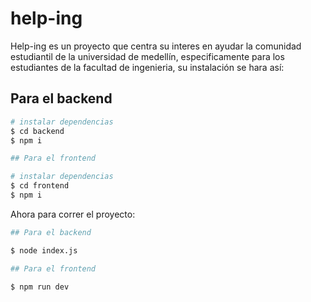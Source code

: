 # help-ing
Help-ing es un proyecto que centra su interes en ayudar la comunidad estudiantil de la universidad de medellín,
especificamente para los estudiantes de la facultad de ingenieria, su instalación se hara así:

## Para el backend
```bash
# instalar dependencias
$ cd backend
$ npm i 

## Para el frontend

# instalar dependencias
$ cd frontend
$ npm i
```
Ahora para correr el proyecto:

```bash
## Para el backend

$ node index.js

## Para el frontend

$ npm run dev
```